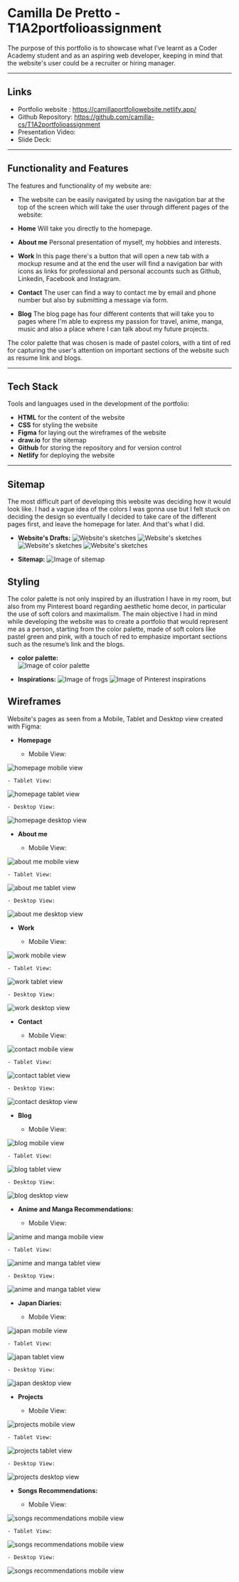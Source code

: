 # Camilla De Pretto - T1A2portfolioassignment

The purpose of this portfolio is to showcase what I've learnt as a Coder Academy student and as an aspiring web developer, keeping in mind that the website's user could be a recruiter or hiring manager. 

___

## **Links** 
+ Portfolio website : https://camillaportfoliowebsite.netlify.app/ 
+ Github Repository: https://github.com/camilla-cs/T1A2portfolioassignment 
+ Presentation Video: 
+ Slide Deck: 

___

## **Functionality and Features** 

The features and functionality of my website are: 
+ The website can be easily navigated by using the navigation bar at the top of the screen which will take the user through different pages of the website: 
+ **Home** Will take you directly to the homepage.
+ **About me** Personal presentation of myself, my hobbies and interests. 
+ **Work** In this page there's a button that will open a new tab with a mockup resume and at the end the user will find a navigation bar with icons as links for professional and personal accounts such as Github, Linkedin, Facebook and Instagram. 

+ **Contact** The user can find a way to contact me by email and phone number but also by submitting a message via form. 
+ **Blog** The blog page has four different contents that will take you to pages where I'm able to express my passion for travel, anime, manga, music and also a place where I can talk about my future projects. 


The color palette that was chosen is made of pastel colors, with a tint of red for capturing the user's attention on important sections of the website such as resume link and blogs. 

___

## **Tech Stack** 
Tools and languages used in the development of the portfolio: 
+ **HTML** for the content of the website
+ **CSS** for styling the website 
+ **Figma** for laying out the wireframes of the website
+ **draw.io** for the sitemap
+ **Github** for storing the repository and for version control 
+ **Netlify** for deploying the website 


___

## **Sitemap**

The most difficult part of developing this website was deciding how it would look like. I had a vague idea of the colors I was gonna use but I felt stuck on deciding the design so eventually I decided to take care of the different pages first, and leave the homepage for later. And that's what I did. 

- **Website's Drafts:** 
![  Website's sketches   ](./DOCS/SITEMAP%20and%20WIREFRAMES/sketch1.jpg)
![  Website's sketches   ](./DOCS/SITEMAP%20and%20WIREFRAMES/sketch2.jpg)
![  Website's sketches   ](./DOCS/SITEMAP%20and%20WIREFRAMES/sketch3.jpg)
![  Website's sketches   ](./DOCS/SITEMAP%20and%20WIREFRAMES/sketch4.jpg)

- **Sitemap:** 
![  Image of sitemap   ](./DOCS/SITEMAP%20and%20WIREFRAMES/websitesitemap.png)



## **Styling** 
The color palette is not only inspired by an illustration I have in my room, but also from my Pinterest board regarding aesthetic home decor, in particular the use of soft colors and maximalism. 
The main objective I had in mind while developing the website was to create a portfolio that would represent me as a person, starting from the color palette, made of soft colors like pastel green and pink, with a touch of red to emphasize important sections such as the resume’s link and the blogs. 


- **color palette:**   
![  Image of color palette   ](./DOCS/SITEMAP%20and%20WIREFRAMES/colorpalette.png)

- **Inspirations:**
![  Image of frogs   ](./DOCS/SITEMAP%20and%20WIREFRAMES/frogillustration.jpg)
![  Image of Pinterest inspirations   ](./DOCS/SITEMAP%20and%20WIREFRAMES/pinterestinspirations.png)




## **Wireframes** 
Website's pages as seen from a Mobile, Tablet and Desktop view created with Figma: 

- **Homepage** 

    - Mobile View: 

![ homepage mobile view    ](./DOCS/SITEMAP%20and%20WIREFRAMES/homepage%20mobile.png)

    - Tablet View: 

![ homepage tablet view  ](./DOCS/SITEMAP%20and%20WIREFRAMES/homepage%20tablet.png)

    - Desktop View: 

![ homepage desktop view   ](./DOCS/SITEMAP%20and%20WIREFRAMES/homepage%20desktop.png)



- **About me** 

    - Mobile View: 

![ about me mobile view   ](./DOCS/SITEMAP%20and%20WIREFRAMES/aboutmemobile.png)

    - Tablet View: 

![ about me tablet view   ](./DOCS/SITEMAP%20and%20WIREFRAMES/aboutmetablet.png)

    - Desktop View: 

![ about me desktop view   ](./DOCS/SITEMAP%20and%20WIREFRAMES/aboutmedesktop.png)


- **Work** 

    - Mobile View:   

![ work mobile view   ](./DOCS/SITEMAP%20and%20WIREFRAMES/workmobile.png)

    - Tablet View:   

![ work tablet view   ](./DOCS/SITEMAP%20and%20WIREFRAMES/worktablet.png)

    - Desktop View:   

![ work desktop view   ](./DOCS/SITEMAP%20and%20WIREFRAMES/workdesktop.png)

- **Contact** 

    - Mobile View:   

![ contact mobile view   ](./DOCS/SITEMAP%20and%20WIREFRAMES/contactmobile.png)

    - Tablet View:   

![ contact tablet view   ](./DOCS/SITEMAP%20and%20WIREFRAMES/contacttablet.png)

    - Desktop View:   

![ contact desktop view   ](./DOCS/SITEMAP%20and%20WIREFRAMES/contactdesktop.png)


- **Blog** 

    - Mobile View:   

![ blog mobile view   ](./DOCS/SITEMAP%20and%20WIREFRAMES/blogmobile.png)

    - Tablet View:   

![ blog tablet view   ](./DOCS/SITEMAP%20and%20WIREFRAMES/blogtablet.png)

    - Desktop View:   

![ blog desktop view   ](./DOCS/SITEMAP%20and%20WIREFRAMES/blogdesktop.png)

- **Anime and Manga Recommendations:**

    - Mobile View:   

![ anime and manga mobile view   ](./DOCS/SITEMAP%20and%20WIREFRAMES/animemobile.png)

    - Tablet View:   

![ anime and manga tablet view   ](./DOCS/SITEMAP%20and%20WIREFRAMES/animetablet.png)

    - Desktop View:   

![ anime and manga tablet view   ](./DOCS/SITEMAP%20and%20WIREFRAMES/animedesktop.png)

- **Japan Diaries:** 

    - Mobile View:   

![ japan mobile view   ](./DOCS/SITEMAP%20and%20WIREFRAMES/japan%20mobile.png)

    - Tablet View:   

![ japan tablet view   ](./DOCS/SITEMAP%20and%20WIREFRAMES/japantablet.png)

    - Desktop View:   

![ japan desktop view   ](./DOCS/SITEMAP%20and%20WIREFRAMES/japandesktop.png)

- **Projects** 

    - Mobile View:   

![  projects mobile view   ](./DOCS/SITEMAP%20and%20WIREFRAMES/projectsmobile.png)

    - Tablet View:   

![  projects tablet view   ](./DOCS/SITEMAP%20and%20WIREFRAMES/projectstablet.png)

    - Desktop View:   

![  projects desktop view   ](./DOCS/SITEMAP%20and%20WIREFRAMES/projectsdesktop.png)


- **Songs Recommendations:** 

    - Mobile View:   

![  songs recommendations mobile view   ](./DOCS/SITEMAP%20and%20WIREFRAMES/songsmobile.png)

    - Tablet View:   

![  songs recommendations mobile view   ](./DOCS/SITEMAP%20and%20WIREFRAMES/songstablet.png)

    - Desktop View:  

![  songs recommendations mobile view   ](./DOCS/SITEMAP%20and%20WIREFRAMES/songsdesktop.png)










